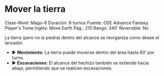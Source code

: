 # Mover la tierra

Clase-Nivel: Mago-6
Duración: 6 turnos
Fuente: OSE Advance Fantasy Player's Tome
Inglés: Move Earth
Pág.: 210
Rango: 240’
Reversible: No

La tierra (pero no la piedra) dentro del alcance se reorganiza como desee el lanzador.  

- ▶ **Movimiento:** La tierra puede moverse dentro del área hasta 60’ por turno.
- ▶ **Excavaciones:** El alcance del hechizo también se extiende hacia abajo, permitiendo que se realicen excavaciones.